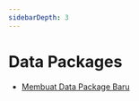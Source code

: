 ```yaml
---
sidebarDepth: 3
---
```


# Data Packages

- [Membuat Data Package Baru](../datapackages/datapackage-baru.md)
